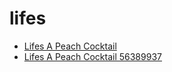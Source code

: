 # lifes

 * [Lifes A Peach Cocktail](../../index/l/lifes-a-peach-cocktail-56389937.json)
 * [Lifes A Peach Cocktail 56389937](../../index/l/lifes-a-peach-cocktail-56389937.json)
